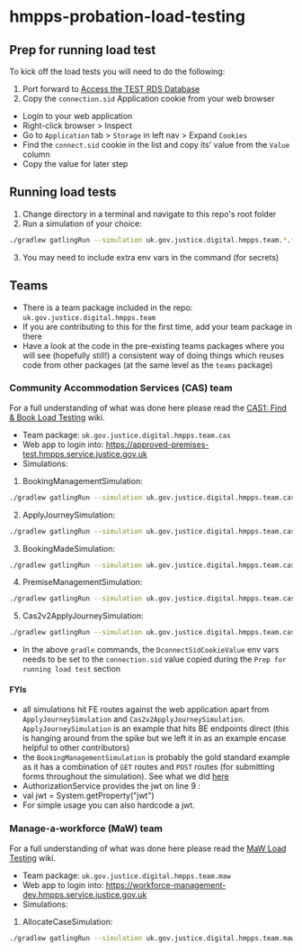 # hmpps-probation-load-testing

## Prep for running load test
To kick off the load tests you will need to do the following:

1. Port forward to [Access the TEST RDS Database](https://user-guide.cloud-platform.service.justice.gov.uk/documentation/other-topics/rds-external-access.html#accessing-your-rds-database)
2. Copy the `connection.sid` Application cookie from your web browser 
* Login to your web application
* Right-click browser > Inspect
* Go to `Application` tab > `Storage` in left nav > Expand `Cookies`
* Find the `connect.sid` cookie in the list and copy its' value from the `Value` column
* Copy the value for later step

## Running load tests
1. Change directory in a terminal and navigate to this repo's root folder
2. Run a simulation of your choice:
```bash
./gradlew gatlingRun --simulation uk.gov.justice.digital.hmpps.team.*.*Simulation
```
3. You may need to include extra env vars in the command (for secrets)

## Teams
* There is a team package included in the repo: `uk.gov.justice.digital.hmpps.team`
* If you are contributing to this for the first time, add your team package in there  
* Have a look at the code in the pre-existing teams packages where you will see (hopefully still!) a consistent way of doing things which reuses code from other packages (at the same level as the `teams` package)

### Community Accommodation Services (CAS) team
For a full understanding of what was done here please read the [CAS1: Find & Book Load Testing](https://dsdmoj.atlassian.net/wiki/spaces/AP/pages/5442600996/CAS1+Find+Book+Load+Testing) wiki.
* Team package: `uk.gov.justice.digital.hmpps.team.cas`
* Web app to login into: https://approved-premises-test.hmpps.service.justice.gov.uk
* Simulations:
1. BookingManagementSimulation:
```bash
./gradlew gatlingRun --simulation uk.gov.justice.digital.hmpps.team.cas.simulations.BookingManagementSimulation -Dprotocol=https -Ddomain=approved-premises-test.hmpps.service.justice.gov.uk -Ddb_port=5432 -Ddb_name=<secret> -Ddb_username=<secret> -Ddb_password=<secret> -DconnectSidCookieValue=<copied_in_prep_section>
```
2. ApplyJourneySimulation:
```bash
./gradlew gatlingRun --simulation uk.gov.justice.digital.hmpps.team.cas.simulations.ApplyJourneySimulation -Dprotocol=https -Ddomain=approved-premises-api-dev.hmpps.service.justice.gov.uk -DauthBaseUrl=https://sign-in-dev.hmpps.service.justice.gov.uk
```
3. BookingMadeSimulation:
```bash
./gradlew gatlingRun --simulation uk.gov.justice.digital.hmpps.team.cas.simulations.BookingMadeSimulation -Dprotocol=https -Ddomain=approved-premises-test.hmpps.service.justice.gov.uk -Ddb_port=5432 -Ddb_name=<secret> -Ddb_username=<secret> -Ddb_password=<secret> -DconnectSidCookieValue=<copied_in_prep_section>
```
4. PremiseManagementSimulation:
```bash
./gradlew gatlingRun --simulation uk.gov.justice.digital.hmpps.team.cas.simulations.PremiseManagementSimulation -Dprotocol=https -Ddomain=approved-premises-test.hmpps.service.justice.gov.uk -Ddb_port=5432 -Ddb_name=<secret> -Ddb_username=<secret> -Ddb_password=<secret> -DconnectSidCookieValue=<copied_in_prep_section>
```
5. Cas2v2ApplyJourneySimulation:
```bash
./gradlew gatlingRun --simulation uk.gov.justice.digital.hmpps.team.cas.simulations.cas2v2.Cas2v2ApplyJourneySimulation -Dprotocol=https -Ddomain=approved-premises-api-dev.hmpps.service.justice.gov.uk -DauthBaseUrl=https://sign-in-dev.hmpps.service.justice.gov.uk
```

* In the above `gradle` commands, the `DconnectSidCookieValue` env vars needs to be set to the `connection.sid` value copied during the `Prep for running load test` section

#### FYIs
* all simulations hit FE routes against the web application apart from `ApplyJourneySimulation` and `Cas2v2ApplyJourneySimulation`. `ApplyJourneySimulation` is an example that hits BE endpoints direct (this is hanging around from the spike but we left it in as an example encase helpful to other contributors)
* the `BookingManagementSimulation` is probably the gold standard example as it has a combination of `GET` routes and `POST` routes (for submitting forms throughout the simulation). See what we did [here](https://dsdmoj.atlassian.net/wiki/spaces/AP/pages/5501583503/Booking+Management+Simulation)
* AuthorizationService provides the jwt on line 9 : 
* val jwt = System.getProperty("jwt")
* For simple usage you can also hardcode a jwt. 

### Manage-a-workforce (MaW) team
For a full understanding of what was done here please read the [MaW Load Testing](https://dsdmoj.atlassian.net/wiki/spaces/MaS/pages/4578477149/Load+Testing) wiki.
* Team package: `uk.gov.justice.digital.hmpps.team.maw`
* Web app to login into: https://workforce-management-dev.hmpps.service.justice.gov.uk
* Simulations:
1. AllocateCaseSimulation:
   
```bash
./gradlew gatlingRun --simulation uk.gov.justice.digital.hmpps.team.maw.simulations.AllocateCaseSimulation -Dprotocol=https -Ddomain=workforce-management-dev.hmpps.service.justice.gov.uk -Ddb_port=5432 -Ddb_name=<secret> -Ddb_username=<secret> -Ddb_password=<secret> -DconnectSidCookieValue=<copied_in_prep_section>
```